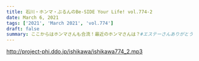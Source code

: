 ```yaml
---
title: 石川・ホンマ・ぶるんのBe-SIDE Your Life! vol.774-2
date: March 6, 2021
tags: ['2021', 'March 2021', 'vol.774']
draft: false
summary: ここからはホンマさんも合流！最近のホンマさんは？#エステーさんありがとう
---
```


http://project-phi.ddo.jp/ishikawa/ishikawa774_2.mp3